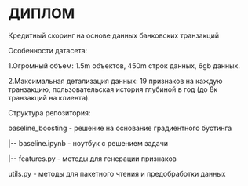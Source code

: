 # ДИПЛОМ
Кредитный скоринг на основе данных банковских транзакций

Особенности датасета:

1.Огромный объем: 1.5m объектов, 450m строк данных, 6gb данных.
  
2.Максимальная детализация данных: 19 признаков на каждую транзакцию, пользовательская история глубиной в год (до 8к транзакций на клиента).


Структура репозитория:

baseline_boosting - решение на основание градиентного бустинга

|-- baseline.ipynb - ноутбук с решением задачи

|-- features.py - методы для генерации признаков

utils.py - методы для пакетного чтения и предобработки данных
